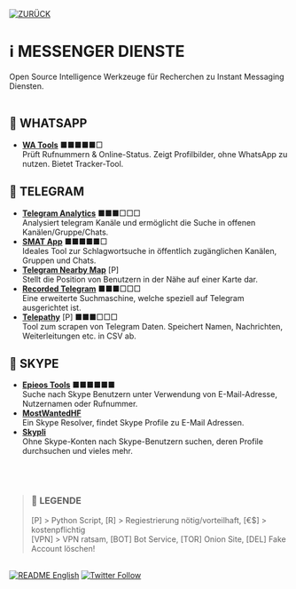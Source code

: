 <div align="left">
  <a href="https://github.com/ot2i7ba/OSINT/blob/main/de/"><img alt="ZURÜCK" src="https://img.shields.io/badge/ZURÜCK-lightgrey.svg?style=for-the-badge"></a>
</div>

# ℹ️ MESSENGER DIENSTE
Open Source Intelligence Werkzeuge für Recherchen zu Instant Messaging Diensten.<br/><br/>

## 📑 WHATSAPP
- **[WA Tools](https://watools.io/ "WA Tools")** ■■■■■□<br/>
Prüft Rufnummern & Online-Status. Zeigt Profilbilder, ohne WhatsApp zu nutzen. Bietet Tracker-Tool.

## 📑 TELEGRAM
- **[Telegram Analytics](https://tgstat.com/ "Telegram Analytics")** ■■■□□□<br/>
Analysiert telegram Kanäle und ermöglicht die Suche in offenen Kanälen/Gruppe/Chats.
- **[SMAT App](https://www.smat-app.com/search?searchTerm=osint&startDate=2021-06-29&endDate=2021-12-29&websites=telegram&numberOf=10&interval=day&limit=1000&changepoint=false "SMAT App")** ■■■■■□<br/>
Ideales Tool zur Schlagwortsuche in öffentlich zugänglichen Kanälen, Gruppen und Chats.
- **[Telegram Nearby Map](https://github.com/tejado/telegram-nearby-map "Telegram Nearby Map")** [P]<br/>
Stellt die Position von Benutzern in der Nähe auf einer Karte dar.
- **[Recorded Telegram](https://api.recordedtelegram.com/ "Recorded Telegram")** ■■■□□□<br/>
Eine erweiterte Suchmaschine, welche speziell auf Telegram ausgerichtet ist.
- **[Telepathy](https://github.com/jordanwildon/Telepathy "Telepathy")** [P] ■■■□□□<br/>
Tool zum scrapen von Telegram Daten. Speichert Namen, Nachrichten, Weiterleitungen etc. in CSV ab.

## 📑 SKYPE
- **[Epieos Tools](https://tools.epieos.com/skype.php "Epieos Tools - Skype Lookup")** ■■■■■■<br/>
Suche nach Skype Benutzern unter Verwendung von E-Mail-Adresse, Nutzernamen oder Rufnummer.
- **[MostWantedHF](https://mostwantedhf.info/ "MostWantedHF")**<br/>
Ein Skype Resolver, findet Skype Profile zu E-Mail Adressen.
- **[Skypli](https://skypli.com/ "Skypli")**<br/>
Ohne Skype-Konten nach Skype-Benutzern suchen, deren Profile durchsuchen und vieles mehr.

<br/><br/>
>### 📌 LEGENDE
>[P] > Python Script, [R] > Regiestrierung nötig/vorteilhaft, [€$] > kostenpflichtig<br/>[VPN] > VPN ratsam, [BOT] Bot Service, [TOR] Onion Site, [DEL] Fake Account löschen!

<br/>
<div align="left">
  <a href="https://github.com/ot2i7ba/OSINT/blob/main/en/README.md"><img alt="README English" src="https://img.shields.io/badge/README-English-lightgrey.svg?style=for-the-badge"></a>
  <a href="https://twitter.com/intent/follow?screen_name=ot2i7ba"><img alt="Twitter Follow" src="https://img.shields.io/twitter/follow/ot2i7ba?logo=twitter&logoColor=white&style=for-the-badge"></a>
</div>
